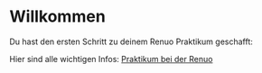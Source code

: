 # Willkommen

Du hast den ersten Schritt zu deinem Renuo Praktikum geschafft:

Hier sind alle wichtigen Infos: [Praktikum bei der Renuo](https://github.com/renuo/renuo-praktikum/blob/master/Praktikum%20bei%20der%20Renuo.pdf)
